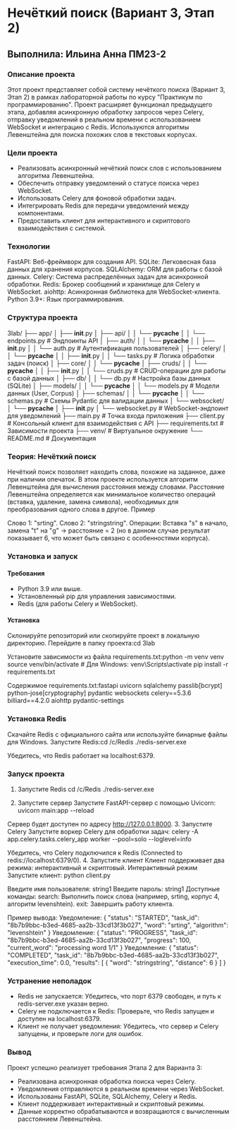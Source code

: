 # Нечёткий поиск (Вариант 3, Этап 2)
## Выполнила: Ильина Анна ПМ23-2
### Описание проекта
Этот проект представляет собой систему нечёткого поиска (Вариант 3, Этап 2) в рамках лабораторной работы по курсу "Практикум по программированию". Проект расширяет функционал предыдущего этапа, добавляя асинхронную обработку запросов через Celery, отправку уведомлений в реальном времени с использованием WebSocket и интеграцию с Redis. Используются алгоритмы Левенштейна для поиска похожих слов в текстовых корпусах.
### Цели проекта

- Реализовать асинхронный нечёткий поиск слов с использованием алгоритма Левенштейна.
- Обеспечить отправку уведомлений о статусе поиска через WebSocket.
- Использовать Celery для фоновой обработки задач.
- Интегрировать Redis для передачи уведомлений между компонентами.
- Предоставить клиент для интерактивного и скриптового взаимодействия с системой.

### Технологии

FastAPI: Веб-фреймворк для создания API.
SQLite: Легковесная база данных для хранения корпусов.
SQLAlchemy: ORM для работы с базой данных.
Celery: Система распределённых задач для асинхронной обработки.
Redis: Брокер сообщений и хранилище для Celery и WebSocket.
aiohttp: Асинхронная библиотека для WebSocket-клиента.
Python 3.9+: Язык программирования.


### Структура проекта
3lab/
├── app/
│   ├── __init__.py
│   ├── api/
│   │   └── __pycache__
│   │   └── endpoints.py      # Эндпоинты API
│   ├── auth/
│   │   └── __pycache__
│   │   ├── __init__.py
│   │   └── auth.py           # Аутентификация пользователей
│   ├── celery/
│   │   └── __pycache__
│   │   ├── __init__.py
│   │   └── tasks.py          # Логика обработки задач (поиск)
│   ├── core/
│   │   └── __pycache__
│   ├── cruds/
│   │   └── __pycache__
│   │   ├── __init__.py
│   │   └── cruds.py          # CRUD-операции для работы с базой данных
│   ├── db/
│   │   └── db.py             # Настройка базы данных (SQLite)
│   ├── models/
│   │   └── __pycache__
│   │   └── models.py         # Модели данных (User, Corpus)
│   ├── schemas/
│   │   └── __pycache__
│   │   └── schemas.py        # Схемы Pydantic для валидации данных
│   └── websocket/
│       └── __pycache__
│       ├── __init__.py
│       └── websocket.py      # WebSocket-эндпоинт для уведомлений
├── main.py                   # Точка входа приложения
├── client.py                 # Консольный клиент для взаимодействия с API
├── requirements.txt          # Зависимости проекта
├── venv/                     # Виртуальное окружение
└── README.md                 # Документация


### Теория: Нечёткий поиск
Нечёткий поиск позволяет находить слова, похожие на заданное, даже при наличии опечаток. В этом проекте используется алгоритм Левенштейна для вычисления расстояния между словами. Расстояние Левенштейна определяется как минимальное количество операций (вставка, удаление, замена символа), необходимых для преобразования одного слова в другое.
Пример

Слово 1: "srting".
Слово 2: "stringstring".
Операции: Вставка "s" в начало, замена "t" на "g" → расстояние = 2 (но в данном случае результат показывает 6, что может быть связано с особенностями корпуса).


### Установка и запуск
#### Требования

- Python 3.9 или выше.
- Установленный pip для управления зависимостями.
- Redis (для работы Celery и WebSocket).

#### Установка

Склонируйте репозиторий или скопируйте проект в локальную директорию.
Перейдите в папку проекта:cd 3lab


Установите зависимости из файла requirements.txt:python -m venv venv
source venv/bin/activate  # Для Windows: venv\Scripts\activate
pip install -r requirements.txt

Содержимое requirements.txt:fastapi
uvicorn
sqlalchemy
passlib[bcrypt]
python-jose[cryptography]
pydantic
websockets
celery==5.3.6  
billiard==4.2.0
aiohttp
pydantic-settings



### Установка Redis

Скачайте Redis с официального сайта или используйте бинарные файлы для Windows.
Запустите Redis:cd /c/Redis
./redis-server.exe

Убедитесь, что Redis работает на localhost:6379.

### Запуск проекта
1. Запустите Redis
cd /c/Redis
./redis-server.exe

2. Запустите сервер
Запустите FastAPI-сервер с помощью Uvicorn:
uvicorn main:app --reload

Сервер будет доступен по адресу http://127.0.0.1:8000.
3. Запустите Celery
Запустите воркер Celery для обработки задач:
celery -A app.celery.tasks.celery_app worker --pool=solo --loglevel=info

Убедитесь, что Celery подключился к Redis (Connected to redis://localhost:6379/0).
4. Запустите клиент
Клиент поддерживает два режима: интерактивный и скриптовый.
Интерактивный режим
Запустите клиент:
python client.py


Введите имя пользователя: string1
Введите пароль: string1
Доступные команды:
search: Выполнить поиск слова (например, srting, корпус 4, алгоритм levenshtein).
exit: Завершить работу клиента.



Пример вывода:
Уведомление: {
  "status": "STARTED",
  "task_id": "8b7b9bbc-b3ed-4685-aa2b-33cd13f3b027",
  "word": "srting",
  "algorithm": "levenshtein"
}
Уведомление: {
  "status": "PROGRESS",
  "task_id": "8b7b9bbc-b3ed-4685-aa2b-33cd13f3b027",
  "progress": 100,
  "current_word": "processing word 1/1"
}
Уведомление: {
  "status": "COMPLETED",
  "task_id": "8b7b9bbc-b3ed-4685-aa2b-33cd13f3b027",
  "execution_time": 0.0,
  "results": [
    {
      "word": "stringstring",
      "distance": 6
    }
  ]
}

### Устранение неполадок

- Redis не запускается: Убедитесь, что порт 6379 свободен, и путь к redis-server.exe указан верно.
- Celery не подключается к Redis: Проверьте, что Redis запущен и доступен на localhost:6379.
- Клиент не получает уведомления: Убедитесь, что сервер и Celery запущены, и проверьте логи для ошибок.

### Вывод
Проект успешно реализует требования Этапа 2 для Варианта 3:

- Реализована асинхронная обработка поиска через Celery.
- Уведомления отправляются в реальном времени через WebSocket.
- Использованы FastAPI, SQLite, SQLAlchemy, Celery и Redis.
- Клиент поддерживает интерактивный и скриптовый режимы.
- Данные корректно обрабатываются и возвращаются с вычисленным расстоянием Левенштейна.
